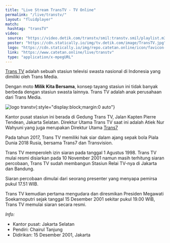 ```yaml
---
title: "Live Stream TransTV - TV Online"
permalink: "/live/transtv/"
layout: "fluidplayer"
match:
 hashtag: "transTV"
video:
 source: "https://video.detik.com/transtv/smil:transtv.smil/playlist.m3u8"
 poster: "https://cdn.statically.io/img/tv.detik.com/image/TransTV.jpg"
 logo: "https://cdn.statically.io/img/repo.catetan.online/icon/favicon-32x32.png"
 link: "https://www.catetan.online/live/transtv"
 type: "application/x-mpegURL"
---
```

[Trans TV](/live/transtv/) adalah sebuah stasiun televisi swasta nasional di Indonesia yang dimiliki oleh Trans Media.

Dengan moto **Milik Kita Bersama**, konsep tayang stasiun ini tidak banyak berbeda dengan stasiun swasta lainnya. Trans TV adalah anak perusahaan dari Trans Media.

![logo transtv](https://upload.wikimedia.org/wikipedia/id/thumb/6/62/Trans_TV_2013.svg/400px-Trans_TV_2013.svg.png){:style="display:block;margin:0 auto"}

Kantor pusat stasiun ini berada di Gedung Trans TV, Jalan Kapten Pierre Tendean, Jakarta Selatan. Direktur Utama Trans TV saat ini adalah Atiek Nur Wahyuni yang juga merupakan Direktur Utama [Trans7](/live/trans7/)

Pada tahun 2017, Trans TV memiliki hak siar dalam ajang sepak bola Piala Dunia 2018 Rusia, bersama Trans7 dan Transvision.

Trans TV memperoleh izin siaran pada tanggal 1 Agustus 1998. Trans TV mulai resmi disiarkan pada 10 November 2001 namun masih terhitung siaran percobaan, Trans TV sudah membangun Stasiun Relai TV-nya di Jakarta dan Bandung.

Siaran percobaan dimulai dari seorang presenter yang menyapa pemirsa pukul 17.51 WIB.

Trans TV kemudian pertama mengudara dan diresmikan Presiden Megawati Soekarnoputri sejak tanggal 15 Desember 2001 sekitar pukul 19.00 WIB, Trans TV memulai siaran secara resmi.

_Info:_

- Kantor pusat: Jakarta Selatan
- Pendiri: Chairul Tanjung
- Didirikan: 15 Desember 2001, Jakarta

<!--
"https://cdn-livetv1.metube.id/hls/rcti.m3u8","https://cdn-livetv1.metube.id/hls/eplrcti.m3u8 ","https://cdn-stream6.metube.id/hls/CYeRTFCItNRRgRwPVrSvdeN4IR3UjF6P.m3u8","https://cdn-livetv1.metube.id/hls/rcti.m3u8"
-->
